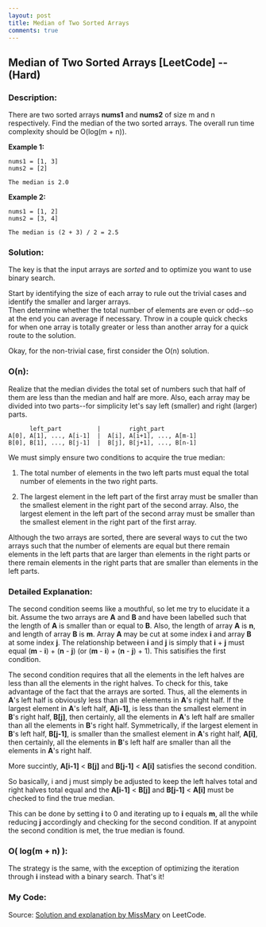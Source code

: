 ```yaml
---
layout: post
title: Median of Two Sorted Arrays
comments: true
---
```


## Median of Two Sorted Arrays [LeetCode] -- (Hard)

### Description:
There are two sorted arrays **nums1** and **nums2** of size m and n respectively.
Find the median of the two sorted arrays. The overall run time complexity should be O(log(m + n)).

**Example 1:**
```
nums1 = [1, 3]
nums2 = [2]

The median is 2.0
```

**Example 2:**
```
nums1 = [1, 2]
nums2 = [3, 4]

The median is (2 + 3) / 2 = 2.5
```

### Solution:
The key is that the input arrays are *sorted* and to optimize you want to use binary search.  
  
Start by identifying the size of each array to rule out the trivial cases and identify the smaller and larger arrays.  
Then determine whether the total number of elements are even or odd--so at the end you can average if necessary. Throw in a couple quick checks for when one array is totally greater or less than another array for a quick route to the solution.

Okay, for the non-trivial case, first consider the O(n) solution.  

### O(n):
Realize that the median divides the total set of numbers such that half of them are less than the median and half are more. Also, each array may be divided into two parts--for simplicity let's say left (smaller) and right (larger) parts.  
```
      left_part          |        right_part
A[0], A[1], ..., A[i-1]  |  A[i], A[i+1], ..., A[m-1]
B[0], B[1], ..., B[j-1]  |  B[j], B[j+1], ..., B[n-1]
```

We must simply ensure two conditions to acquire the true median:  
  
1) The total number of elements in the two left parts must equal the total number of elements in the two right parts.
  
2) The largest element in the left part of the first array must be smaller than the smallest element in the right part of the second array. Also, the largest element in the left part of the second array must be smaller than the smallest element in the right part of the first array.  
  
Although the two arrays are sorted, there are several ways to cut the two arrays such that the number of elements are equal but there remain elements in the left parts that are larger than elements in the right parts or there remain elements in the right parts that are smaller than elements in the left parts.    
  
### Detailed Explanation:
The second condition seems like a mouthful, so let me try to elucidate it a bit. Assume the two arrays are **A** and **B** and have been labelled such that the length of **A** is smaller than or equal to **B**. Also, the length of array **A** is **n**, and length of array **B** is **m**. Array **A** may be cut at some index **i** and array **B** at some index **j**. The relationship between **i** and **j** is simply that **i** + **j** must equal (**m** - **i**) + (**n** - **j**) (or (**m** - **i**) + (**n** - **j**) + 1). This satisifies the first condition.  
  
The second condition requires that all the elements in the left halves are less than all the elements in the right halves. To check for this, take advantage of the fact that the arrays are sorted. Thus, all the elements in **A**'s left half is obviously less than all the elements in **A**'s right half. If the largest element in **A**'s left half, **A[i-1]**, is less than the smallest element in **B**'s right half, **B[j]**, then certainly, all the elements in **A**'s left half are smaller than all the elements in **B**'s right half. Symmetrically, if the largest element in **B**'s left half, **B[j-1]**, is smaller than the smallest element in **A**'s right half, **A[i]**, then certainly, all the elements in **B**'s left half are smaller than all the elements in **A**'s right half.  
  
More succintly, **A[i-1]** < **B[j]** and **B[j-1]** < **A[i]** satisfies the second condition.  
  
So basically, i and j must simply be adjusted to keep the left halves total and right halves total equal and the **A[i-1]** < **B[j]** and **B[j-1]** < **A[i]** must be checked to find the true median.  
  
This can be done by setting **i** to 0 and iterating up to **i** equals **m**, all the while reducing **j** accordingly and checking for the second condition. If at anypoint the second condition is met, the true median is found.

### O( log(m + n) ):
The strategy is the same, with the exception of optimizing the iteration through **i** instead with a binary search. That's it!
  
### My Code:

  
Source: [Solution and explanation by MissMary](https://discuss.leetcode.com/topic/4996/share-my-o-log-min-m-n-solution-with-explanation) on LeetCode.
